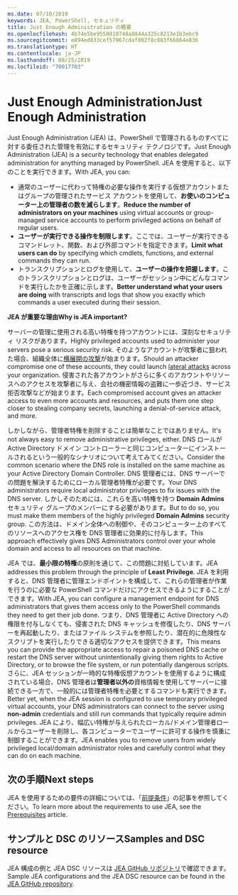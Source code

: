 ```yaml
---
ms.date: 07/10/2019
keywords: JEA, PowerShell, セキュリティ
title: Just Enough Administration の概要
ms.openlocfilehash: 4b74e5be9558810748a8844a325c8213e1b3ebc9
ms.sourcegitcommit: e894ed833cef57967cdaf002f8c883f66864e836
ms.translationtype: HT
ms.contentlocale: ja-JP
ms.lasthandoff: 08/25/2019
ms.locfileid: "70017703"
---
```

# <a name="just-enough-administration"></a><span data-ttu-id="4a67e-103">Just Enough Administration</span><span class="sxs-lookup"><span data-stu-id="4a67e-103">Just Enough Administration</span></span>

<span data-ttu-id="4a67e-104">Just Enough Administration (JEA) は、PowerShell で管理されるものすべてに対する委任された管理を有効にするセキュリティ テクノロジです。</span><span class="sxs-lookup"><span data-stu-id="4a67e-104">Just Enough Administration (JEA) is a security technology that enables delegated administration for anything managed by PowerShell.</span></span> <span data-ttu-id="4a67e-105">JEA を使用すると、以下のことを実行できます。</span><span class="sxs-lookup"><span data-stu-id="4a67e-105">With JEA, you can:</span></span>

- <span data-ttu-id="4a67e-106">通常のユーザーに代わって特権の必要な操作を実行する仮想アカウントまたはグループの管理されたサービス アカウントを使用して、**お使いのコンピューター上の管理者の数を減らします**。</span><span class="sxs-lookup"><span data-stu-id="4a67e-106">**Reduce the number of administrators on your machines** using virtual accounts or group-managed service accounts to perform privileged actions on behalf of regular users.</span></span>
- <span data-ttu-id="4a67e-107">**ユーザーが実行できる操作を制限します**。ここでは、ユーザーが実行できるコマンドレット、関数、および外部コマンドを指定できます。</span><span class="sxs-lookup"><span data-stu-id="4a67e-107">**Limit what users can do** by specifying which cmdlets, functions, and external commands they can run.</span></span>
- <span data-ttu-id="4a67e-108">トランスクリプションとログを使用して、**ユーザーの操作を把握します**。このトランスクリプションとログは、ユーザーがセッション中にどんなコマンドを実行したかを正確に示します。</span><span class="sxs-lookup"><span data-stu-id="4a67e-108">**Better understand what your users are doing** with transcripts and logs that show you exactly which commands a user executed during their session.</span></span>

<span data-ttu-id="4a67e-109">**JEA が重要な理由**</span><span class="sxs-lookup"><span data-stu-id="4a67e-109">**Why is JEA important?**</span></span>

<span data-ttu-id="4a67e-110">サーバーの管理に使用される高い特権を持つアカウントには、深刻なセキュリティ リスクがあります。</span><span class="sxs-lookup"><span data-stu-id="4a67e-110">Highly privileged accounts used to administer your servers pose a serious security risk.</span></span> <span data-ttu-id="4a67e-111">そのようなアカウントが攻撃者に狙われた場合、組織全体に[横展開の攻撃](https://aka.ms/pth)が始まります。</span><span class="sxs-lookup"><span data-stu-id="4a67e-111">Should an attacker compromise one of these accounts, they could launch [lateral attacks](https://aka.ms/pth) across your organization.</span></span> <span data-ttu-id="4a67e-112">侵害された各アカウントがさらに多くのアカウントやリソースへのアクセスを攻撃者に与え、会社の機密情報の盗難に一歩近づき、サービス拒否攻撃などが始まります。</span><span class="sxs-lookup"><span data-stu-id="4a67e-112">Each compromised account gives an attacker access to even more accounts and resources, and puts them one step closer to stealing company secrets, launching a denial-of-service attack, and more.</span></span>

<span data-ttu-id="4a67e-113">しかしながら、管理者特権を削除することは簡単なことではありません。</span><span class="sxs-lookup"><span data-stu-id="4a67e-113">It's not always easy to remove administrative privileges, either.</span></span> <span data-ttu-id="4a67e-114">DNS ロールが Active Directory ドメイン コントローラーと同じコンピューターにインストールされるという一般的なシナリオについて考えてみてください。</span><span class="sxs-lookup"><span data-stu-id="4a67e-114">Consider the common scenario where the DNS role is installed on the same machine as your Active Directory Domain Controller.</span></span> <span data-ttu-id="4a67e-115">DNS 管理者には、DNS サーバーでの問題を解決するためにローカル管理者特権が必要です。</span><span class="sxs-lookup"><span data-stu-id="4a67e-115">Your DNS administrators require local administrator privileges to fix issues with the DNS server.</span></span> <span data-ttu-id="4a67e-116">しかしそのためには、これらを高い特権を持つ **Domain Admins** セキュリティ グループのメンバーにする必要があります。</span><span class="sxs-lookup"><span data-stu-id="4a67e-116">But to do so, you must make them members of the highly privileged **Domain Admins** security group.</span></span> <span data-ttu-id="4a67e-117">この方法は、ドメイン全体への制御や、そのコンピューター上のすべてのリソースへのアクセス権を DNS 管理者に効果的に付与します。</span><span class="sxs-lookup"><span data-stu-id="4a67e-117">This approach effectively gives DNS Administrators control over your whole domain and access to all resources on that machine.</span></span>

<span data-ttu-id="4a67e-118">JEA では、**最小限の特権**の原則を通じて、この問題に対処しています。</span><span class="sxs-lookup"><span data-stu-id="4a67e-118">JEA addresses this problem through the principle of **Least Privilege**.</span></span> <span data-ttu-id="4a67e-119">JEA を利用すると、DNS 管理者に管理エンドポイントを構成して、これらの管理者が作業を行うのに必要な PowerShell コマンドだけにアクセスできるようにすることができます。</span><span class="sxs-lookup"><span data-stu-id="4a67e-119">With JEA, you can configure a management endpoint for DNS administrators that gives them access only to the PowerShell commands they need to get their job done.</span></span> <span data-ttu-id="4a67e-120">つまり、DNS 管理者に Active Directory への権限を付与しなくても、侵害された DNS キャッシュを修復したり、DNS サーバーを再起動したり、またはファイル システムを参照したり、潜在的に危険性なスクリプトを実行したりできる適切なアクセスを提供できます。</span><span class="sxs-lookup"><span data-stu-id="4a67e-120">This means you can provide the appropriate access to repair a poisoned DNS cache or restart the DNS server without unintentionally giving them rights to Active Directory, or to browse the file system, or run potentially dangerous scripts.</span></span> <span data-ttu-id="4a67e-121">さらに、JEA セッションが一時的な特権仮想アカウントを使用するように構成されている場合、DNS 管理者は**管理者以外の**資格情報を使用してサーバーに接続できる一方で、一般的には管理者特権を必要とするコマンドも実行できます。</span><span class="sxs-lookup"><span data-stu-id="4a67e-121">Better yet, when the JEA session is configured to use temporary privileged virtual accounts, your DNS administrators can connect to the server using **non-admin** credentials and still run commands that typically require admin privileges.</span></span> <span data-ttu-id="4a67e-122">JEA により、幅広い特権が与えられたローカル/ドメイン管理者ロールからユーザーを削除し、各コンピューターでユーザーに許可する操作を慎重に制御することができます。</span><span class="sxs-lookup"><span data-stu-id="4a67e-122">JEA enables you to remove users from widely privileged local/domain administrator roles and carefully control what they can do on each machine.</span></span>

## <a name="next-steps"></a><span data-ttu-id="4a67e-123">次の手順</span><span class="sxs-lookup"><span data-stu-id="4a67e-123">Next steps</span></span>

<span data-ttu-id="4a67e-124">JEA を使用するための要件の詳細については、「[前提条件](prerequisites.md)」の記事を参照してください。</span><span class="sxs-lookup"><span data-stu-id="4a67e-124">To learn more about the requirements to use JEA, see the [Prerequisites](prerequisites.md) article.</span></span>

## <a name="samples-and-dsc-resource"></a><span data-ttu-id="4a67e-125">サンプルと DSC のリソース</span><span class="sxs-lookup"><span data-stu-id="4a67e-125">Samples and DSC resource</span></span>

<span data-ttu-id="4a67e-126">JEA 構成の例と JEA DSC リソースは [JEA GitHub リポジトリ](https://github.com/PowerShell/JEA)で確認できます。</span><span class="sxs-lookup"><span data-stu-id="4a67e-126">Sample JEA configurations and the JEA DSC resource can be found in the [JEA GitHub repository](https://github.com/PowerShell/JEA).</span></span>
